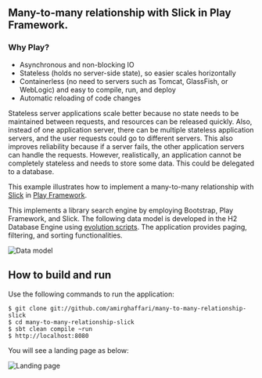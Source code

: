 Many-to-many relationship with Slick in Play Framework.
-----------

### Why Play?

- Asynchronous and non-blocking IO
- Stateless (holds no server-side state), so easier scales horizontally
- Containerless (no need to servers such as Tomcat, GlassFish, or WebLogic) and easy to compile, run, and deploy
- Automatic reloading of code changes

Stateless server applications scale better because no state needs to be maintained between requests, and resources can be released quickly. Also, instead of one application server, there can be multiple stateless application servers, and the user requests could go to different servers. This also improves reliability because if a server fails, the other application servers can handle the requests.
However, realistically, an application cannot be completely stateless and needs to store some data. This could be delegated to a database. 

This example illustrates how to implement a many-to-many relationship with [Slick](https://www.playframework.com/documentation/2.6.x/PlaySlick) in [Play Framework](https://www.playframework.com).

This implements a library search engine by employing Bootstrap, Play Framework, and Slick. The following data model is developed in the H2 Database Engine using [evolution scripts](https://www.playframework.com/documentation/2.6.x/Evolutions).
The application provides paging, filtering, and sorting functionalities. 


![Data model](https://github.com/amirghaffari/many-to-many-relationship-slick/blob/master/many-to-many-relationship.png "Data model")

How to build and run
----------------------------------------

Use the following commands to run the application:

	$ git clone git://github.com/amirghaffari/many-to-many-relationship-slick
	$ cd many-to-many-relationship-slick
	$ sbt clean compile ~run
	$ http://localhost:8080
	
You will see a landing page as below:

![Landing page](https://github.com/amirghaffari/many-to-many-relationship-slick/blob/master/landing-page.png "Landing page")
